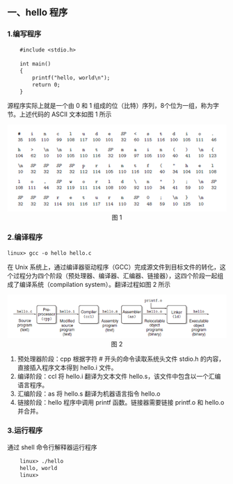 ## 一、hello 程序
### 1.编写程序
```
    #include <stdio.h>

    int main() 
    {
        printf("hello, world\n");
        return 0;
    }
```
源程序实际上就是一个由 0 和 1 组成的位（比特）序列，8个位为一组，称为字节。上述代码的 ASCII 文本如图 1 所示

<div align = "center">
    <img src="pics/3ad1b3f2-3aa1-4f42-9159-921be3af39db.png" width=""/> </div>
<div align = "center"> 图 1 </div>

### 2.编译程序
` linux> gcc -o hello hello.c ` 

在 Unix 系统上，通过编译器驱动程序（GCC）完成源文件到目标文件的转化，这个过程分为四个阶段（预处理器、编译器、汇编器、链接器），这四个阶段一起组成了编译系统（compilation system）。翻译过程如图 2 所示

<div align = "center">  
    <img src="pics/64418bf5-6566-4ee9-a2dc-50758fcc8492.png" width=""/>
</div>
<div align = "center"> 图 2 </div>

1. 预处理器阶段：cpp 根据字符 # 开头的命令读取系统头文件 stdio.h 的内容，直接插入程序文本得到 hello.i 文件。
2. 编译阶段：ccl 将 hello.i 翻译为文本文件 hello.s，该文件中包含以一个汇编语言程序。
3. 汇编阶段：as 将 hello.s 翻译为机器语言指令 hello.o
4. 链接阶段：hello 程序中调用 printf 函数。链接器需要链接 printf.o 和 hello.o 并合并。

### 3.运行程序
通过 shell 命令行解释器运行程序
```
    linux> ./hello
    hello, world
    linux>
```
